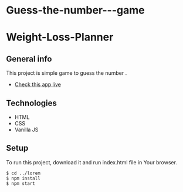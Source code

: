 # Guess-the-number---game


# Weight-Loss-Planner

## General info
This project is simple game to guess the number . 
* [Check this app live](https://macrapacki.github.io/Guess-the-number---game/)
	
## Technologies
- HTML
- CSS
- Vanilla JS
	
## Setup
To run this project, download it and run index.html file in Your browser.

```
$ cd ../lorem
$ npm install
$ npm start
```

